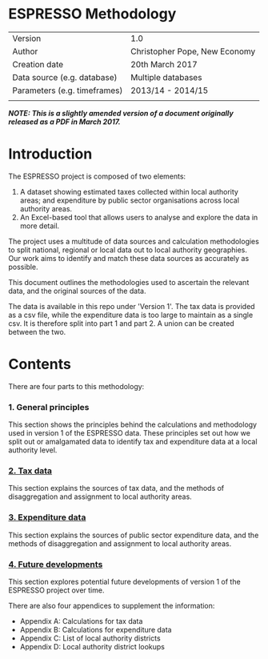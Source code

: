 # ESPRESSO Methodology

|||
|---|---|
| Version | 1.0 |
| Author | Christopher Pope, New Economy |
| Creation date | 20th March 2017 |
| Data source (e.g. database) | Multiple databases |
| Parameters (e.g. timeframes) | 2013/14 - 2014/15 |
|||


***NOTE: This is a slightly amended version of a document originally released as a PDF in March 2017.***

# Introduction
The ESPRESSO project is composed of two elements:
1. A dataset showing estimated taxes collected within local authority areas; and expenditure by public sector organisations across local authority areas.
2. An Excel-based tool that allows users to analyse and explore the data in more detail.

The project uses a multitude of data sources and calculation methodologies to split national, regional or local data out to local authority geographies. Our work aims to identify and match these data sources as accurately as possible.

This document outlines the methodologies used to ascertain the relevant data, and the original sources of the data.

The data is available in this repo under 'Version 1'. The tax data is provided as a csv file, while the expenditure data is too large to maintain as a single csv. It is therefore split into part 1 and part 2. A union can be created between the two.

# Contents
There are four parts to this methodology:
### 1. General principles
This section shows the principles behind the calculations and methodology used in version 1 of the ESPRESSO data. These principles set out how we split out or amalgamated data to identify tax and expenditure data at a local authority level.

### [2. Tax data](https://github.com/GreaterManchesterODA/espresso/blob/main/Version%201/Tax%20data%20methodology.md)
This section explains the sources of tax data, and the methods of disaggregation and assignment to local authority areas.

### [3. Expenditure data](https://github.com/GreaterManchesterODA/espresso/blob/main/Version%201/Expenditure%20data%20methodology.md)
This section explains the sources of public sector expenditure data, and the methods of disaggregation and assignment to local authority areas.

### [4. Future developments](https://github.com/GreaterManchesterODA/espresso/blob/main/Version%201/Future%20developments.md)
This section explores potential future developments of version 1 of the ESPRESSO project over time.

There are also four appendices to supplement the information:
 - Appendix A: Calculations for tax data
 - Appendix B: Calculations for expenditure data
 - Appendix C: List of local authority districts
 - Appendix D: Local authority district lookups
